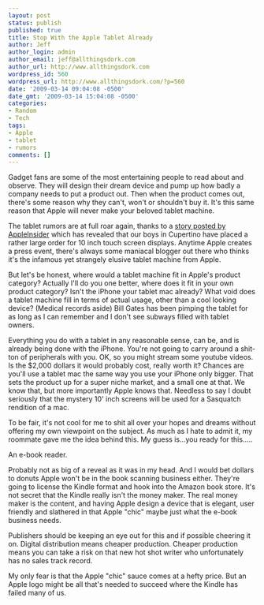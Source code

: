 ```yaml
---
layout: post
status: publish
published: true
title: Stop With the Apple Tablet Already
author: Jeff
author_login: admin
author_email: jeff@allthingsdork.com
author_url: http://www.allthingsdork.com
wordpress_id: 560
wordpress_url: http://www.allthingsdork.com/?p=560
date: '2009-03-14 09:04:08 -0500'
date_gmt: '2009-03-14 15:04:08 -0500'
categories:
- Random
- Tech
tags:
- Apple
- tablet
- rumors
comments: []
---
```

<p>Gadget fans are some of the most entertaining people to read about and observe. They will design their dream device and pump up how badly a company needs to put a product out. Then when the product comes out, there's some reason why they can't, won't or shouldn't buy it. It's this same reason that Apple will never make your beloved tablet machine.</p>
<p>The tablet rumors are at full roar again, thanks to a <a href="http://www.appleinsider.com/articles/09/03/11/apple_orders_10_inch_touchscreens_for_mystery_product.html">story posted by AppleInsider</a> which has revealed that our boys in Cupertino have placed a rather large order for 10 inch touch screen displays. Anytime Apple creates a press event, there's always some maniacal blogger out there who thinks it's the infamous yet strangely elusive tablet machine from Apple.</p>
<p>But let's be honest, where would a tablet machine fit in Apple's product category? Actually I'll do you one better, where does it fit in your own product category? Isn't the iPhone your tablet mac already? What void does a tablet machine fill in terms of actual usage, other than a cool looking device? (Medical records aside) Bill Gates has been pimping the tablet for as long as I can remember and I don't see subways filled with tablet owners.</p>
<p>Everything you do with a tablet in any reasonable sense, can be, and is already being done with the iPhone. You're not going to carry around a shit-ton of peripherals with you. OK, so you might stream some youtube videos. Is the $2,000 dollars it would probably cost, really worth it? Chances are you'll use a tablet mac the same way you use your iPhone only bigger. That sets the product up for a super niche market, and a small one at that. We know that, but more importantly Apple knows that. Needless to say I doubt seriously that the mystery 10' inch screens will be used for a Sasquatch rendition of a mac.</p>
<p>To be fair, it's not cool for me to shit all over your hopes and dreams without offering my own viewpoint on the subject. As much as I hate to admit it, my roommate gave me the idea behind this. My guess is...you ready for this.....</p>
<p>An e-book reader.</p>
<p>Probably not as big of a reveal as it was in my head. And I would bet dollars to donuts Apple won't be in the book scanning business either. They're going to license the Kindle format and hook into the Amazon book store. It's not secret that the Kindle really isn't the money maker. The real money maker is the content, and having Apple design a device that is elegant, user friendly and slathered in that Apple "chic" maybe just what the e-book business needs. </p>
<p>Publishers should be keeping an eye out for this and if possible cheering it on. Digital distribution means cheaper production. Cheaper production means you can take a risk on that new hot shot writer who unfortunately has no sales track record.</p>
<p>My only fear is that the Apple "chic" sauce comes at a hefty price. But an Apple logo might be all that's needed to succeed where the Kindle has failed many of us.</p>
